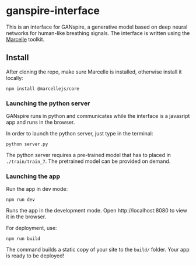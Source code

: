 # ganspire-interface

This is an interface for GANspire, a generative model based on deep neural networks for human-like breathing signals. The interface is written using the [Marcelle](https://marcelle.dev) toolkit.


## Install

After cloning the repo, make sure Marcelle is installed, otherwise install it locally:

``` 
npm install @marcellejs/core
```

### Launching the python server

GANspire runs in python and communicates while the interface is a javasript app and runs in the browser. 

In order to launch the python server, just type in the terminal: 
```
python server.py
```

The python server requires a pre-trained model that has to placed in `./train/train_7`. The pretrained model can be provided on demand. 

### Launching the app

Run the app in dev mode: 
``` 
npm run dev
```
Runs the app in the development mode.
Open http://localhost:8080 to view it in the browser.

For deployment, use:
``` 
npm run build
``` 
The command builds a static copy of your site to the `build/` folder.
Your app is ready to be deployed!

